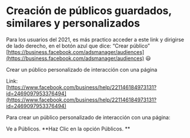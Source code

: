 # Creación de públicos guardados, similares y personalizados

Para los usuarios del 2021, es más practico acceder a este link y dirigirse de lado derecho, en el botón azul que dice: “Crear público” [https://business.facebook.com/adsmanager/audiences](https://business.facebook.com/adsmanager/audiences) 😃

Crear un público personalizado de interacción con una página

Link:  
[https://www.facebook.com/business/help/221146184973131?id=2469097953376494](https://www.facebook.com/business/help/221146184973131?id=2469097953376494)

Para crear un público personalizado de interacción con una página:

Ve a Públicos. **Haz Clic en la opción Públicos. **